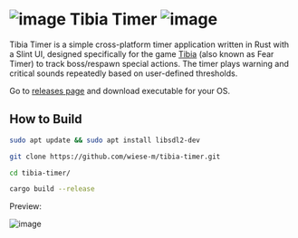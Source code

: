 # ![image](https://tibiopedia.pl/images/static/monsters/bony_sea_devil.gif) Tibia Timer ![image](https://tibiopedia.pl/images/static/monsters/bony_sea_devil.gif)

Tibia Timer is a simple cross-platform timer application written in Rust with a Slint UI, designed specifically for the game [Tibia](https://www.tibia.com/news/?subtopic=latestnews) (also known as Fear Timer) to track boss/respawn special actions. The timer plays warning and critical sounds repeatedly based on user-defined thresholds.

Go to [releases page](https://github.com/wiese-m/tibia-timer/releases) and download executable for your OS.

## How to Build

```bash
sudo apt update && sudo apt install libsdl2-dev
```
```bash
git clone https://github.com/wiese-m/tibia-timer.git
```
```bash
cd tibia-timer/
```
```bash
cargo build --release
```

Preview:

![image](https://github.com/user-attachments/assets/b0ef8615-9710-440c-a9be-ae44c523d645)
